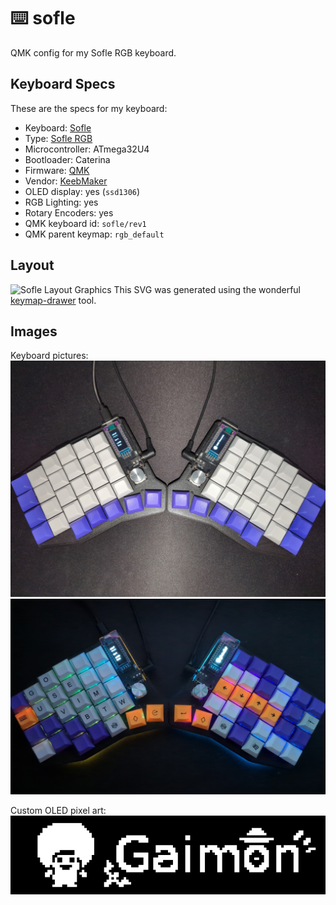 # ⌨️ sofle

QMK config for my Sofle RGB keyboard.

## Keyboard Specs

These are the specs for my keyboard:
- Keyboard: [Sofle](https://github.com/josefadamcik/SofleKeyboard)
- Type: [Sofle RGB](https://josefadamcik.github.io/SofleKeyboard/build_guide_rgb.html)
- Microcontroller: ATmega32U4
- Bootloader: Caterina
- Firmware: [QMK](https://github.com/qmk/qmk_firmware)
- Vendor: [KeebMaker](https://keebmaker.com)
- OLED display: yes (`ssd1306`)
- RGB Lighting: yes
- Rotary Encoders: yes
- QMK keyboard id: `sofle/rev1`
- QMK parent keymap: `rgb_default`

## Layout

![Sofle Layout Graphics](./images/keymap.svg)
This SVG was generated using the wonderful [keymap-drawer](https://github.com/caksoylar/keymap-drawer) tool.

## Images

Keyboard pictures:
![Sofle Keyboard Image](./images/sofle_rgb.jpg)
![Sofle Keyboard Image (New keycaps + rgb ON)](./images/sogle_rgb_vim_propaganda.jpg)

Custom OLED pixel art:
![Gaimon (from One Piece) OLED Pixel Art](./images/gaimon_oled_10x.png)
